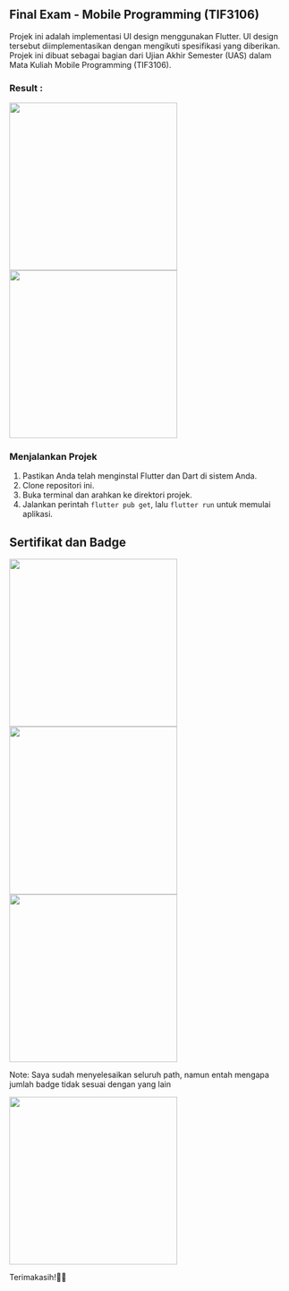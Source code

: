 ## Final Exam - Mobile Programming (TIF3106) 
Projek ini adalah implementasi UI design menggunakan Flutter. UI design tersebut diimplementasikan dengan mengikuti spesifikasi yang diberikan. Projek ini dibuat sebagai bagian dari Ujian Akhir Semester (UAS) dalam Mata Kuliah Mobile Programming (TIF3106).

### Result :
<img src="https://github.com/mhmhatta/UAS_Mobile_Programming/assets/91374495/1f6b9f10-a804-49aa-9531-ac7a05f155cc" width="300">
<img src="https://github.com/mhmhatta/UAS_Mobile_Programming/assets/91374495/a8aef487-4863-447e-abcd-4c07be4c4a54" width="300">

### Menjalankan Projek
1. Pastikan Anda telah menginstal Flutter dan Dart di sistem Anda.
2. Clone repositori ini.
3. Buka terminal dan arahkan ke direktori projek.
4. Jalankan perintah `flutter pub get`, lalu `flutter run` untuk memulai aplikasi.

## Sertifikat dan Badge
<img src="https://github.com/mhmhatta/UAS_Mobile_Programming/assets/91374495/16c48ffc-5f21-4c28-9552-0e1e49ffa74a" width="300">
<img src="https://github.com/mhmhatta/UAS_Mobile_Programming/assets/91374495/635a79b4-4a67-4c59-937b-cadc3776ee8c" width="300">
<img src="https://github.com/mhmhatta/UAS_Mobile_Programming/assets/91374495/cc74a08b-61ea-4e59-9060-03f7779535f6" width="300">

Note: Saya sudah menyelesaikan seluruh path, namun entah mengapa jumlah badge tidak sesuai dengan yang lain

<img src="https://github.com/mhmhatta/UAS_Mobile_Programming/assets/91374495/82cf6d5b-fee3-4423-857f-8a3600499f20" width="300">

Terimakasih!🙏😊
